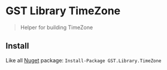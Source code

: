 ﻿# GST Library TimeZone

> Helper for building TimeZone

## Install

Like all [Nuget](https://www.nuget.org/packages/GST.Library.TimeZone/) package: `Install-Package GST.Library.TimeZone`

